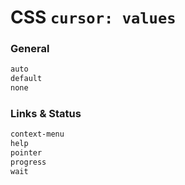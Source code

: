 # CSS `cursor: values`

### General
```css
auto
default
none
```

### Links & Status
```css
context-menu
help
pointer
progress
wait
```
